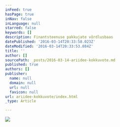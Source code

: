 ```yaml
---
inFeed: true
hasPage: true
inNav: false
inLanguage: null
starred: false
keywords: []
description: Finantsteenuse pakkujate võrdlusbaas
datePublished: '2016-03-14T20:33:58.023Z'
dateModified: '2016-03-14T20:33:53.884Z'
title: ''
author: []
sourcePath: _posts/2016-03-14-ariidee-kokkuvote.md
published: true
authors: []
publisher:
  name: null
  domain: null
  url: null
  favicon: null
url: ariidee-kokkuvote/index.html
_type: Article

---
```

![](https://the-grid-user-content.s3-us-west-2.amazonaws.com/0802e9f7-9d70-4dab-a5a8-adabb7d1f4a8.jpg)